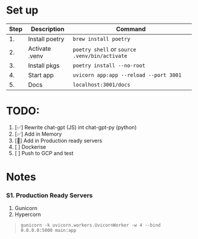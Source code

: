 # Set up

| Step | Description            | Command                                       |
|------|------------------------|-----------------------------------------------|
| 1.   | Install poetry         | `brew install poetry`                         |
| 2.   | Activate .venv         | `poetry shell` or `source .venv/bin/activate` |
| 3.   | Install pkgs           | `poetry install --no-root`                    |
| 4.   | Start app              | `uvicorn app:app --reload --port 3001`        |
| 5.   | Docs                   | `localhost:3001/docs`                         |

# TODO:
1. [✅] Rewrite chat-gpt (JS) int chat-gpt-py (python)
2. [✅] Add in Memory 
3. [🚧] Add in Production ready servers
4. [  ] Dockerise
5. [  ] Push to GCP and test

# Notes

### S1. Production Ready Servers
1. Gunicorn
2. Hypercorn

> `gunicorn -k uvicorn.workers.UvicornWorker -w 4 --bind 0.0.0.0:5000 main:app`